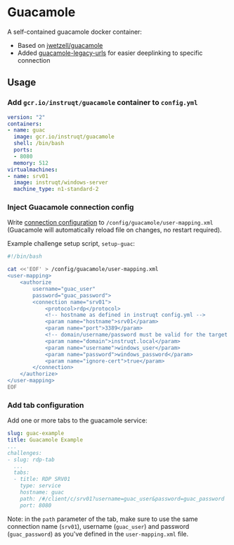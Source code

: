 # Guacamole

A self-contained guacamole docker container:

* Based on [jwetzell/guacamole](https://github.com/jwetzell/docker-guacamole)
* Added [guacamole-legacy-urls](https://github.com/mike-jumper/guacamole-legacy-urls) for easier deeplinking to specific connection

## Usage

### Add `gcr.io/instruqt/guacamole` container to `config.yml`

```yaml
version: "2"
containers:
- name: guac
  image: gcr.io/instruqt/guacamole
  shell: /bin/bash
  ports:
  - 8080
  memory: 512
virtualmachines:
- name: srv01
  image: instruqt/windows-server
  machine_type: n1-standard-2
```

### Inject Guacamole connection config

Write [connection configuration](https://guacamole.apache.org/doc/gug/configuring-guacamole.html#user-mapping) to `/config/guacamole/user-mapping.xml` (Guacamole will automatically reload file on changes, no restart required).

Example challenge setup script, `setup-guac`:

```bash
#!/bin/bash

cat <<'EOF' > /config/guacamole/user-mapping.xml
<user-mapping>
    <authorize
        username="guac_user"
        password="guac_password">
        <connection name="srv01">
            <protocol>rdp</protocol>
            <!-- hostname as defined in instruqt config.yml -->
            <param name="hostname">srv01</param>
            <param name="port">3389</param>
            <!-- domain/username/password must be valid for the target host -->
            <param name="domain">instruqt.local</param>
            <param name="username">windows_user</param>
            <param name="password">windows_password</param>
            <param name="ignore-cert">true</param>
        </connection>
    </authorize>
</user-mapping>
EOF
```

### Add tab configuration

Add one or more tabs to the guacamole service:

```yaml
slug: guac-example
title: Guacamole Example
...
challenges:
- slug: rdp-tab
  ...
  tabs:
  - title: RDP SRV01
    type: service
    hostname: guac
    path: /#/client/c/srv01?username=guac_user&password=guac_password
    port: 8080
```

Note: in the `path` parameter of the tab, make sure to use the same connection name (`srv01`), username (`guac_user`) and password (`guac_password`) as you've defined in the `user-mapping.xml` file.
